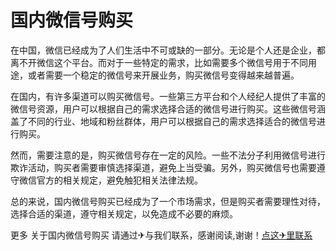 # 国内微信号购买

在中国，微信已经成为了人们生活中不可或缺的一部分。无论是个人还是企业，都离不开微信这个平台。而对于一些特定的需求，比如需要多个微信号用于不同用途，或者需要一个稳定的微信号来开展业务，购买微信号变得越来越普遍。

在国内，有许多渠道可以购买微信号。一些第三方平台和个人经纪人提供了丰富的微信号资源，用户可以根据自己的需求选择合适的微信号进行购买。这些微信号涵盖了不同的行业、地域和粉丝群体，用户可以根据自己的需求选择适合的微信号进行购买。

然而，需要注意的是，购买微信号存在一定的风险。一些不法分子利用微信号进行欺诈活动，购买者需要审慎选择渠道，避免上当受骗。另外，购买微信号也需要遵守微信官方的相关规定，避免触犯相关法律法规。

总的来说，国内微信号购买已经成为了一个市场需求，但是购买者需要理性对待，选择合适的渠道，遵守相关规定，以免造成不必要的麻烦。

更多 关于国内微信号购买 请通过✈与我们联系，感谢阅读,谢谢！[点这✈里联系](https://b.k02.cc)